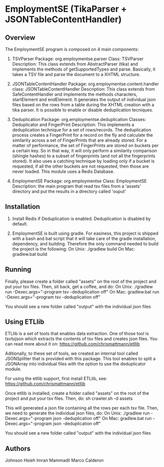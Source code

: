 EmploymentSE (TikaParser + JSONTableContentHandler)
===================================================

Overview
--------

The EmploymentSE program is composed on 4 main components:

1. TSVParser
Package: org.employmentse.parser
Class: TSVParser
Description: This class extends from AbstractParser (tika) and implements the methods of getSupportedTypes and parse. Basically, it takes a TSV file and parse the document to a XHTML structure.

2. JSONTableContentHandler
Package: org.employmentse.content.handler
class: JSONTableContentHandler
Description: This class extends from SafeContentHandler and implements the methods characters, startElement and endElement. It generates the output of individual json files based on the rows from a table during the XHTML creation with a tika parser. It is possible to enable or disable deduplication tecniques.

3. Deduplication 
Package: org.employmentse.deduplication
Classes: Deduplicator and FingerPrint
Description: This implements a deduplication technique for a set of rows/records. The deduplication process creates a FingerPrint for a record on the fly and calculate the similarity across a set of FingerPrints that are already stored. For a matter of performance, the set of FingerPrints are stored on buckets per a certain key. So in that way, it will only perform a similarity comparison (shingle hashes) to a subset of fingerprints (and not all the fingerprints stored). It also uses a catching technique by loading only if a bucket is requested, if all the other buckets are not requested, then those are never loaded. This module uses a Redis Database.

4. EmploymentSE
Package: org.employmentse
Class: EmploymentSE
Description: the main program that read tsv files from a 'assets' directory and put the results in a directory called 'ouput'


Installation
------------

1. Install Redis if Deduplication is enabled. Deduplication is disabled by default. 

2. EmploymentSE is built using gradle. For easiness, this project is shipped with a bash and bat script that it will take care of the gradle installation, dependency, and building. Therefore the only command needed to build the project is the following:
On Unix: ./gradlew build
On Mac: gradlew.bat build

Running
-------

Finally, please create a folder called "assets" on the root of the project and put your tsv files. Then, sit back, get a coffee, and do:
On Unix: ./gradlew run -Dexec.args="-program tsv -deduplication off"
On Mac: gradlew.bat run -Dexec.args="-program tsv -deduplication off"

You should see a new folder called "output" with the individual json files


Using ETLlib 
------------

ETLlib is a set of tools that enables data extraction. One of those tool is tsvtojson which extracts the contents of tsv files and creates json files. You can read more about it on: https://github.com/chrismattmann/etllib

Aditionally, to these set of tools, we created an internal tool called JSONSplitter that is provided with this package. This tool enables to split a JSONArray into individual files with the option to use the deduplicator module.

For using the etllib support, first install ETLlib, see:
https://github.com/chrismattmann/etllib

Once etllib is installed, create a folder called "assets" on the root of the project and put your tsv files. Then, do:
sh crawler.sh -d assets

This will generated a json file containing all the rows per each tsv file. Then, we need to generate the individual json files, do:
On Unix: ./gradlew run -Dexec.args="-program json -deduplication off"
On Mac: gradlew.bat run -Dexec.args="-program json -deduplication off"

You should see a new folder called "output" with the individual json files


Authors
-------
Johnson Hsieh
Imran Mammadli
Marco Calderon

